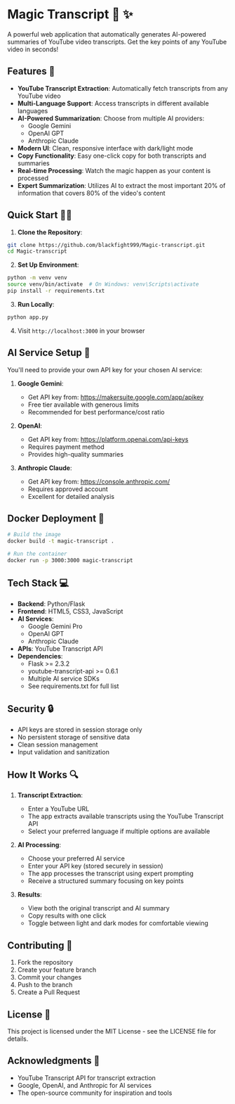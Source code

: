 # Magic Transcript 🎥 ✨

A powerful web application that automatically generates AI-powered summaries of YouTube video transcripts. Get the key points of any YouTube video in seconds!

## Features 🚀

- **YouTube Transcript Extraction**: Automatically fetch transcripts from any YouTube video
- **Multi-Language Support**: Access transcripts in different available languages
- **AI-Powered Summarization**: Choose from multiple AI providers:
  - Google Gemini
  - OpenAI GPT
  - Anthropic Claude
- **Modern UI**: Clean, responsive interface with dark/light mode
- **Copy Functionality**: Easy one-click copy for both transcripts and summaries
- **Real-time Processing**: Watch the magic happen as your content is processed
- **Expert Summarization**: Utilizes AI to extract the most important 20% of information that covers 80% of the video's content

## Quick Start 🏃‍♂️

1. **Clone the Repository**:
```bash
git clone https://github.com/blackfight999/Magic-transcript.git
cd Magic-transcript
```

2. **Set Up Environment**:
```bash
python -m venv venv
source venv/bin/activate  # On Windows: venv\Scripts\activate
pip install -r requirements.txt
```

3. **Run Locally**:
```bash
python app.py
```

4. Visit `http://localhost:3000` in your browser

## AI Service Setup 🤖

You'll need to provide your own API key for your chosen AI service:

1. **Google Gemini**:
   - Get API key from: https://makersuite.google.com/app/apikey
   - Free tier available with generous limits
   - Recommended for best performance/cost ratio

2. **OpenAI**:
   - Get API key from: https://platform.openai.com/api-keys
   - Requires payment method
   - Provides high-quality summaries

3. **Anthropic Claude**:
   - Get API key from: https://console.anthropic.com/
   - Requires approved account
   - Excellent for detailed analysis

## Docker Deployment 🐳

```bash
# Build the image
docker build -t magic-transcript .

# Run the container
docker run -p 3000:3000 magic-transcript
```

## Tech Stack 💻

- **Backend**: Python/Flask
- **Frontend**: HTML5, CSS3, JavaScript
- **AI Services**: 
  - Google Gemini Pro
  - OpenAI GPT
  - Anthropic Claude
- **APIs**: YouTube Transcript API
- **Dependencies**: 
  - Flask >= 2.3.2
  - youtube-transcript-api >= 0.6.1
  - Multiple AI service SDKs
  - See requirements.txt for full list

## Security 🔒

- API keys are stored in session storage only
- No persistent storage of sensitive data
- Clean session management
- Input validation and sanitization

## How It Works 🔍

1. **Transcript Extraction**:
   - Enter a YouTube URL
   - The app extracts available transcripts using the YouTube Transcript API
   - Select your preferred language if multiple options are available

2. **AI Processing**:
   - Choose your preferred AI service
   - Enter your API key (stored securely in session)
   - The app processes the transcript using expert prompting
   - Receive a structured summary focusing on key points

3. **Results**:
   - View both the original transcript and AI summary
   - Copy results with one click
   - Toggle between light and dark modes for comfortable viewing

## Contributing 🤝

1. Fork the repository
2. Create your feature branch
3. Commit your changes
4. Push to the branch
5. Create a Pull Request

## License 📝

This project is licensed under the MIT License - see the LICENSE file for details.

## Acknowledgments 🙏

- YouTube Transcript API for transcript extraction
- Google, OpenAI, and Anthropic for AI services
- The open-source community for inspiration and tools
